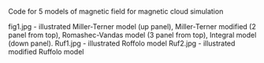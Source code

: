 Code for 5 models of magnetic field for magnetic cloud simulation

fig1.jpg - illustrated Miller-Terner model (up panel), Miller-Terner modified (2 panel from top), Romashec-Vandas model (3 panel from top), Integral model (down panel).
Ruf1.jpg - illustrated Roffolo model
Ruf2.jpg - illustrated modified Ruffolo model
